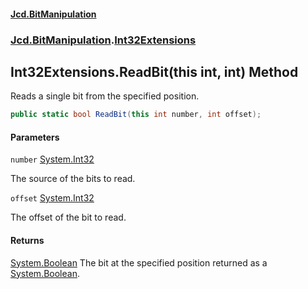 #### [Jcd.BitManipulation](index.md 'index')

### [Jcd.BitManipulation](Jcd.BitManipulation 'Jcd.BitManipulation').[Int32Extensions](Jcd.BitManipulation.Int32Extensions 'Jcd.BitManipulation.Int32Extensions')

## Int32Extensions.ReadBit(this int, int) Method

Reads a single bit from the specified position.

```csharp
public static bool ReadBit(this int number, int offset);
```

#### Parameters

<a name='Jcd.BitManipulation.Int32Extensions.ReadBit(thisint,int).number'></a>

`number` [System.Int32](https://docs.microsoft.com/en-us/dotnet/api/System.Int32 'System.Int32')

The source of the bits to read.

<a name='Jcd.BitManipulation.Int32Extensions.ReadBit(thisint,int).offset'></a>

`offset` [System.Int32](https://docs.microsoft.com/en-us/dotnet/api/System.Int32 'System.Int32')

The offset of the bit to read.

#### Returns

[System.Boolean](https://docs.microsoft.com/en-us/dotnet/api/System.Boolean 'System.Boolean')
The bit at the specified position returned as a [System.Boolean](https://docs.microsoft.com/en-us/dotnet/api/System.Boolean 'System.Boolean').
